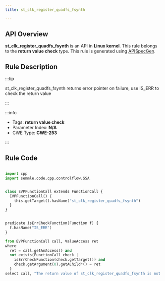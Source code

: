```yaml
---
title: st_clk_register_quadfs_fsynth

---
```



## API Overview
**st_clk_register_quadfs_fsynth** is an API in **Linux kernel**. This rule belongs to the **return value check** type. This rule is generated using [APISpecGen](../../tools/APISpecGen).
## Rule Description

:::tip

st_clk_register_quadfs_fsynth returns error pointer on failure, use IS_ERR to check the return value

:::

:::info

- Tags: **return value check**
- Parameter Index: **N/A**
- CWE Type: **CWE-253**

:::

## Rule Code
```python

import cpp
import semmle.code.cpp.controlflow.SSA


class EVPFunctionCall extends FunctionCall {
  EVPFunctionCall() {
    this.getTarget().hasName("st_clk_register_quadfs_fsynth")
  }
}


predicate isErrCheckFunction(Function f) {
  f.hasName("IS_ERR") 
}

from EVPFunctionCall call, ValueAccess ret
where
  ret = call.getAnAccess() and
  not exists(FunctionCall check |
    isErrCheckFunction(check.getTarget()) and
    check.getArgument(0).getAChild*() = ret
  )
select call, "The return value of st_clk_register_quadfs_fsynth is not checked with IS_ERR."
    
```